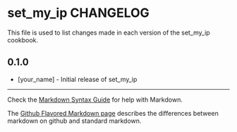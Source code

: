 set_my_ip CHANGELOG
===================

This file is used to list changes made in each version of the set_my_ip cookbook.

0.1.0
-----
- [your_name] - Initial release of set_my_ip

- - -
Check the [Markdown Syntax Guide](http://daringfireball.net/projects/markdown/syntax) for help with Markdown.

The [Github Flavored Markdown page](http://github.github.com/github-flavored-markdown/) describes the differences between markdown on github and standard markdown.
